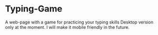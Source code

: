 # Typing-Game
A web-page with a game for practicing your typing skills
Desktop version only at the moment.
I will make it mobile friendly in the future.
